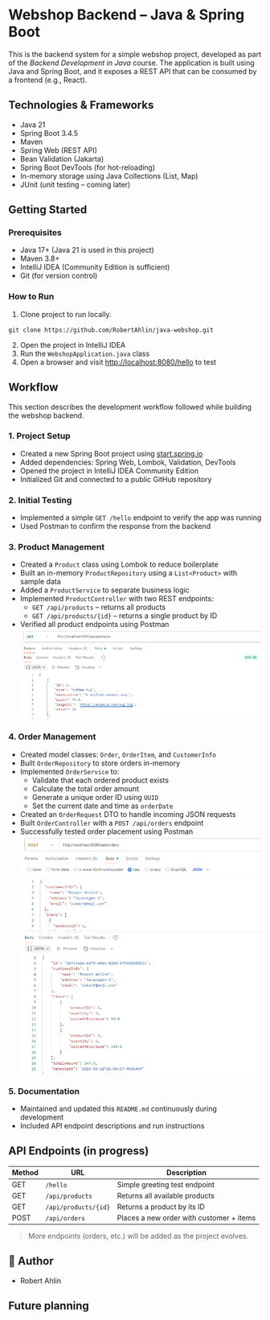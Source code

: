 # Webshop Backend – Java & Spring Boot

This is the backend system for a simple webshop project, developed as part of the *Backend Development in Java* course. The application is built using Java and Spring Boot, and it exposes a REST API that can be consumed by a frontend (e.g., React).

## Technologies & Frameworks

- Java 21
- Spring Boot 3.4.5
- Maven
- Spring Web (REST API)
- Bean Validation (Jakarta)
- Spring Boot DevTools (for hot-reloading)
- In-memory storage using Java Collections (List, Map)
- JUnit (unit testing – coming later)

## Getting Started

### Prerequisites

- Java 17+ (Java 21 is used in this project)
- Maven 3.8+
- IntelliJ IDEA (Community Edition is sufficient)
- Git (for version control)

### How to Run

1. Clone project to run locally.
```
git clone https://github.com/RobertAhlin/java-webshop.git
```
2. Open the project in IntelliJ IDEA
3. Run the `WebshopApplication.java` class
4. Open a browser and visit [http://localhost:8080/hello](http://localhost:8080/hello) to test

## Workflow

This section describes the development workflow followed while building the webshop backend.

### 1. Project Setup
- Created a new Spring Boot project using [start.spring.io](https://start.spring.io)
- Added dependencies: Spring Web, Lombok, Validation, DevTools
- Opened the project in IntelliJ IDEA Community Edition
- Initialized Git and connected to a public GitHub repository

### 2. Initial Testing
- Implemented a simple `GET /hello` endpoint to verify the app was running
- Used Postman to confirm the response from the backend

### 3. Product Management
- Created a `Product` class using Lombok to reduce boilerplate
- Built an in-memory `ProductRepository` using a `List<Product>` with sample data
- Added a `ProductService` to separate business logic
- Implemented `ProductController` with two REST endpoints:
    - `GET /api/products` – returns all products
    - `GET /api/products/{id}` – returns a single product by ID
- Verified all product endpoints using Postman  
![postman test products API](readmefiles/postman-products-01.png)

### 4. Order Management
- Created model classes: `Order`, `OrderItem`, and `CustomerInfo`
- Built `OrderRepository` to store orders in-memory
- Implemented `OrderService` to:
  - Validate that each ordered product exists
  - Calculate the total order amount
  - Generate a unique order ID using `UUID`
  - Set the current date and time as `orderDate`
- Created an `OrderRequest` DTO to handle incoming JSON requests
- Built `OrderController` with a `POST /api/orders` endpoint
- Successfully tested order placement using Postman  
![postman test orders API](readmefiles/postman-orders.01.png)
 
### 5. Documentation
- Maintained and updated this `README.md` continuously during development
- Included API endpoint descriptions and run instructions



## API Endpoints (in progress)

| Method | URL        | Description                    |
|--------|------------|--------------------------------|
| GET    | `/hello`   | Simple greeting test endpoint  |
| GET    | `/api/products`        | Returns all available products      |
| GET    | `/api/products/{id}`   | Returns a product by its ID         |
| POST   | `/api/orders`    | Places a new order with customer + items    |

> More endpoints (orders, etc.) will be added as the project evolves.

## 👤 Author

- Robert Ahlin

## Future planning
